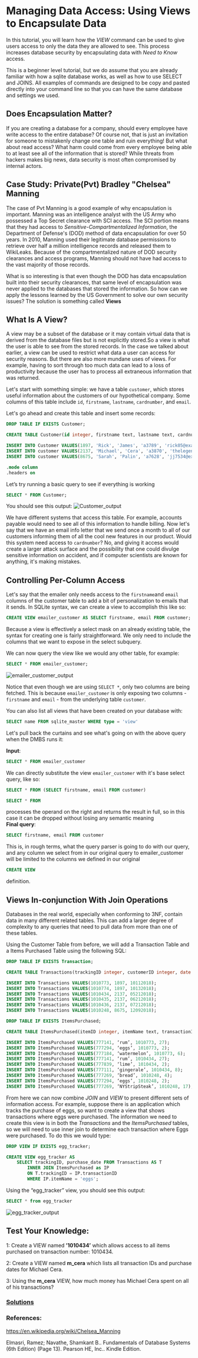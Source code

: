 # Managing Data Access: Using Views to Encapsulate Data

In this tutorial, you will learn how the _VIEW_ command can be used to give users access to only the data they are allowed to see. This process increases database security by encapsulating data with _Need to Know_ access.

This is a beginner level tutorial, but we do assume that you are already familiar with how a sqlite database works, as well as how to use SELECT and JOINS. All examples of commands are designed to be copy and pasted directly into your command line so that you can have the same database and settings we used. 

## Does Encapsulation Matter?

If you are creating a database for a company, should every employee have write access to the entire database? Of course not, that is just an invitation for someone to mistakenly change one table and ruin everything! But what about read access? What harm could come from every employee being able to at least see all of the information that is stored? While threats from hackers makes big news, data security is most often compromised by internal actors.

## Case Study: Private(Pvt) Bradley "Chelsea" Manning

The case of Pvt  Manning is a good example of why encapsulation is important. Manning was an intelligence analyst with the US Army who possessed a Top Secret clearance with SCI access. The SCI portion means that they had access to _Sensitive-Compartmentalized Information_, the Department of Defense's (DOD) method of data encapsulation for over 50 years. In 2010, Manning used their legitimate database permissions to retrieve over half a million intelligence records and released them to WikiLeaks. Because of the compartmentalized nature of DOD security clearances and access programs, Manning should not have had access to the vast majority of those records.


What is so interesting is that even though the DOD has data encapsulation built into their security clearances, that same level of encapsulation was never applied to the databases that stored the information. So how can we apply the lessons learned by the US Government to solve our own security issues? The solution is something called **Views**

## What Is A View?

A view may be a subset of the database or it may contain virtual data that is derived from the database files but is not explicitly stored.So a view is what the user is able to see from the stored records. In the case we talked about earlier, a view can be used to restrict what data a user can access for security reasons. But there are also more mundane uses of views. For example, having to sort through too much data can lead to a loss of productivity because the user has to process all extraneous information that was returned. 
   

Let's start with something simple: we have a table `customer`, which stores useful information about the customers of our hypothetical company.  Some columns of this table include `id`, `firstname`, `lastname`, `cardnumber`, and `email`.

Let's go ahead and create this table and insert some records:

```sql
DROP TABLE IF EXISTS Customer;

CREATE TABLE Customer(id integer, firstname text, lastname text, cardnumber text, email text);

INSERT INTO Customer VALUES(1897, 'Rick', 'James', 'a3789', 'rick05@example.com');
INSERT INTO customer VALUES(2137, 'Michael', 'Cera', 'a3870', 'thelegend27@example.com');
INSERT INTO customer VALUES(8675, 'Sarah', 'Palin', 'a7628', 'jj7534@example.com');

.mode column
.headers on
```

Let’s try running a basic query to see if everything is working

```sql
SELECT * FROM Customer;
```
You should see this output:
![Customer_output](images/table_1.png)

We have different systems that access this table.  For example, accounts payable would need to see all of this information to handle billing. Now let's say that we have an email info letter that we send once a month to all of our customers informing them of all the cool new features in our product.  Would this system need access to `cardnumber`?  No, and giving it access would create a larger attack surface and the possibility that one could divulge sensitive information on accident, and if computer scientists are known for anything, it's making mistakes.

## Controlling Per-Column Access

Let's say that the emailer only needs access to the `firstname`and `email` columns of the customer table to add a bit of personalization to emails that it sends.  In SQLite syntax, we can create a view to accomplish this like so:

```sql
CREATE VIEW emailer_customer AS SELECT firstname, email FROM customer;
```

Because a view is effectively a select mask on an already existing table, the syntax for creating one is fairly straightforward.  We only need to include the columns that we want to expose in the select subquery.

We can now query the view like we would any other table, for example:

```sql
SELECT * FROM emailer_customer;  
```
![emailer_customer_output](images/table_2.png)

Notice that even though we are using `SELECT *`, only two columns are being fetched.  This is because `emailer_customer` is only exposing two columns - `firstname` and `email` - from the underlying table `customer`.

You can also list all views that have been created on your database with:
```sql
SELECT name FROM sqlite_master WHERE type = 'view'
```

Let's pull back the curtains and see what's going on with the above query when the DMBS runs it:

**Input**:  
```sql
SELECT * FROM emailer_customer
```
We can directly substitute the view `emailer_customer` with it's base select query, like so:  
```sql
SELECT * FROM (SELECT firstname, email FROM customer)
```

```sql
SELECT * FROM
```
 processes the operand on the right and returns the result in full, so in this case it can be dropped without losing any semantic meaning  
**Final query**: 
```sql
SELECT firstname, email FROM customer
```

This is, in rough terms, what the query parser is going to do with our query, and any column we select from in our original query to emailer_customer will be limited to the columns we defined in our original 
```sql
CREATE VIEW
```
definition.

## Views In-conjunction With Join Operations

Databases in the real world, especially when conforming to 3NF, contain data in many different related tables.  This can add a larger degree of complexity to any queries that need to pull data from more than one of these tables.

Using the Customer Table from before, we will add a Transaction Table and a Items Purchased Table using the following SQL:

```sql
DROP TABLE IF EXISTS Transaction;

CREATE TABLE Transactions(trackingID integer, customerID integer, date integer);

INSERT INTO Transactions VALUES(1010773, 1897, 10112018);
INSERT INTO Transactions VALUES(1010774, 1897, 10132018);
INSERT INTO Transactions VALUES(1010434, 2137, 05212018);
INSERT INTO Transactions VALUES(1010435, 2137, 06212018);
INSERT INTO Transactions VALUES(1010436, 2137, 07212018);
INSERT INTO Transactions VALUES(1010248, 8675, 12092018);
```


```sql
DROP TABLE IF EXISTS ItemsPurchased;

CREATE TABLE ItemsPurchased(itemID integer, itemName text, transactionID integer, price integer);

INSERT INTO ItemsPurchased VALUES(777141, ‘rum’, 1010773, 27);
INSERT INTO ItemsPurchased VALUES(777294, ‘eggs’, 1010773, 2);
INSERT INTO ItemsPurchased VALUES(777184, ‘watermelon’, 1010773, 6);
INSERT INTO ItemsPurchased VALUES(777141, ‘rum’, 1010434, 27);
INSERT INTO ItemsPurchased VALUES(777839, ‘lime’, 1010434, 2);
INSERT INTO ItemsPurchased VALUES(777111, ‘gingerale’, 1010434, 8);
INSERT INTO ItemsPurchased VALUES(777269, ‘bread’, 1010248, 4);
INSERT INTO ItemsPurchased VALUES(777294, ‘eggs’, 1010248, 2);
INSERT INTO ItemsPurchased VALUES(777269, ‘NYStripSteak’, 1010248, 17);
```

From here we can now combine _JOIN_ and _VIEW_ to present different sets of information access. For example, suppose there is an application which tracks the purchase of eggs, so want to create a view that shows transactions where eggs were purchased. The information we need to create this view is in both the _Transactions_ and the _ItemsPurchased_ tables, so we will need to use inner join to determine each transaction where Eggs were purchased. To do this we would type:

```sql
DROP VIEW IF EXISTS egg_tracker;

CREATE VIEW egg_tracker AS 
    SELECT trackingID, purchase_date FROM Transactions AS T
        INNER JOIN ItemsPurchased as IP
        ON T.trackingID = IP.transactionID 
        WHERE IP.itemName = 'eggs';
```

Using the “egg_tracker” view, you should see this output:
```sql
SELECT * from egg_tracker
```
![egg_tracker_output](images/table_3.png)

## Test Your Knowledge:

1: Create a VIEW named **’1010434’** which allows access to all items purchased on transaction number: 1010434.

2: Create a VIEW named **m_cera** which lists all transaction IDs and purchase dates for Michael Cera.

3: Using the **m_cera** VIEW, how much money has Michael Cera spent on all of his transactions?

### [Solutions](solutions.md)


### References:

https://en.wikipedia.org/wiki/Chelsea_Manning

Elmasri, Ramez; Navathe, Shamkant B.. Fundamentals of Database Systems (6th Edition) (Page 13). Pearson HE, Inc.. Kindle Edition.



